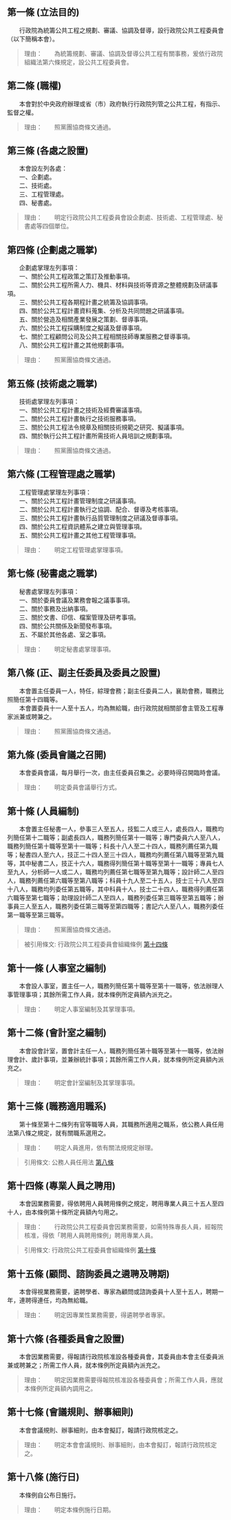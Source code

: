 第一條 (立法目的)
-----------------
　　行政院為統籌公共工程之規劃、審議、協調及督導，設行政院公共工程委員會（以下簡稱本會）。  
> 理由：　　為統籌規劃、審議、協調及督導公共工程有關事務，爰依行政院組織法第六條規定，設公共工程委員會。



第二條 (職權)
-------------
　　本會對於中央政府辦理或省（市）政府執行行政院列管之公共工程，有指示、監督之權。  
> 理由：　　照黨團協商條文通過。



第三條 (各處之設置)
-------------------
　　本會設左列各處：  
　　一、企劃處。  
　　二、技術處。  
　　三、工程管理處。  
　　四、秘書處。  
> 理由：　　明定行政院公共工程委員會設企劃處、技術處、工程管理處、秘書處等四個單位。



第四條 (企劃處之職掌)
---------------------
　　企劃處掌理左列事項：  
　　一、關於公共工程政策之策訂及推動事項。  
　　二、關於公共工程所需人力、機具、材料與技術等資源之整體規劃及研議事項。  
　　三、關於公共工程各期程計畫之統籌及協調事項。  
　　四、關於公共工程計畫資料蒐集、分析及共同問題之研議事項。  
　　五、關於營造及相關產業發展之策劃、督導事項。  
　　六、關於公共工程採購制度之擬議及督導事項。  
　　七、關於工程顧問公司及公共工程相關技師專業服務之督導事項。  
　　八、關於公共工程計畫之其他規劃事項。  
> 理由：　　照黨團協商條文通過。



第五條 (技術處之職掌)
---------------------
　　技術處掌理左列事項：  
　　一、關於公共工程計畫之技術及經費審議事項。  
　　二、關於公共工程計畫執行之技術服務事項。  
　　三、關於公共工程法令規章及相關技術規範之研究、擬議事項。  
　　四、關於執行公共工程計畫所需技術人員培訓之規劃事項。  
> 理由：　　照黨團協商條文通過。



第六條 (工程管理處之職掌)
-------------------------
　　工程管理處掌理左列事項：  
　　一、關於公共工程計畫管理制度之研議事項。  
　　二、關於公共工程計畫執行之協調、配合、督導及考核事項。  
　　三、關於公共工程計畫執行品質管理制度之研議及督導事項。  
　　四、關於公共工程資訊體系之建立與管理事項。  
　　五、關於公共工程計畫之其他工程管理事項。  
> 理由：　　明定工程管理處掌理事項。



第七條 (秘書處之職掌)
---------------------
　　秘書處掌理左列事項：  
　　一、關於委員會議及業務會報之議事事項。  
　　二、關於事務及出納事項。  
　　三、關於文書、印信、檔案管理及研考事項。  
　　四、關於公共關係及新聞發布事項。  
　　五、不屬於其他各處、室之事項。  
> 理由：　　明定秘書處掌理事項。



第八條 (正、副主任委員及委員之設置)
-----------------------------------
　　本會置主任委員一人，特任，綜理會務；副主任委員二人，襄助會務，職務比照簡任第十四職等。  
　　本會置委員十一人至十五人，均為無給職，由行政院就相關部會主管及工程專家派兼或聘兼之。  
> 理由：　　照黨團協商條文通過。



第九條 (委員會議之召開)
-----------------------
　　本會委員會議，每月舉行一次，由主任委員召集之。必要時得召開臨時會議。  
> 理由：　　明定委員會議舉行方式。



第十條 (人員編制)
-----------------
　　本會置主任秘書一人，參事三人至五人，技監二人或三人，處長四人，職務均列簡任第十二職等；副處長四人，職務列簡任第十一職等；專門委員六人至八人，職務列簡任第十職等至第十一職等；科長十八人至二十四人，職務列薦任第九職等；秘書四人至六人，技正二十四人至三十四人，職務均列薦任第八職等至第九職等，其中秘書二人，技正十六人，職務得列簡任第十職等至第十一職等；專員七人至九人，分析師一人或二人，職務均列薦任第七職等至第九職等；設計師二人至四人，職務列薦任第六職等至第八職等；科員十九人至二十五人，技士三十八人至四十八人，職務均列委任第五職等，其中科員十人，技士二十四人，職務得列薦任第六職等至第七職等；助理設計師二人至四人，職務列委任第三職等至第五職等；辦事員三人至五人，職務列委任第三職等至第四職等；書記六人至八人，職務列委任第一職等至第三職等。  
> 理由：　　照黨團協商條文通過。

> 被引用條文: 行政院公共工程委員會組織條例 [第十四條](../../交通建設/工程管理/行政院公共工程委員會組織條例.md#第十四條-專業人員之聘用)



第十一條 (人事室之編制)
-----------------------
　　本會設人事室，置主任一人，職務列簡任第十職等至第十一職等，依法辦理人事管理事項；其餘所需工作人員，就本條例所定員額內派充之。  
> 理由：　　明定人事室編制及其掌理事項。



第十二條 (會計室之編制)
-----------------------
　　本會設會計室，置會計主任一人，職務列簡任第十職等至第十一職等，依法辦理會計、歲計事項，並兼辦統計事項；其餘所需工作人員，就本條例所定員額內派充之。  
> 理由：　　明定會計室編制及其掌理事項。



第十三條 (職務適用職系)
-----------------------
　　第十條至第十二條列有官等職等人員，其職務所適用之職系，依公務人員任用法第八條之規定，就有關職系選用之。  
> 理由：　　明定人員進用，依有關法規規定辦理。

> 引用條文: 公務人員任用法 [第八條](../../考試/任免升遷/公務人員任用法.md#第八條-職系說明書)



第十四條 (專業人員之聘用)
-------------------------
　　本會因業務需要，得依聘用人員聘用條例之規定，聘用專業人員三十五人至四十人，由本條例第十條所定員額內勻用之。  
> 理由：　　行政院公共工程委員會因業務需要，如需特殊專長人員，經報院核准，得依「聘用人員聘用條例」聘用專業人員。

> 引用條文: 行政院公共工程委員會組織條例 [第十條](../../交通建設/工程管理/行政院公共工程委員會組織條例.md#第十條-人員編制)



第十五條 (顧問、諮詢委員之遴聘及聘期)
-------------------------------------
　　本會得視業務需要，遴聘學者、專家為顧問或諮詢委員十人至十五人，聘期一年，連聘得連任，均為無給職。  
> 理由：　　明定因專業性業務需要，得遴聘學者專家。



第十六條 (各種委員會之設置)
---------------------------
　　本會因業務需要，得報請行政院核准設各種委員會，其委員由本會主任委員派兼或聘兼之；所需工作人員，就本條例所定員額內派充之。  
> 理由：　　明定因業務需要得報院核准設各種委員會；所需工作人員，應就本條例所定員額內調用之。



第十七條 (會議規則、辦事細則)
-----------------------------
　　本會會議規則、辦事細則，由本會擬訂，報請行政院核定之。  
> 理由：　　明定本會會議規則、辦事細則，由本會擬訂，報請行政院核定之。



第十八條 (施行日)
-----------------
　　本條例自公布日施行。  
> 理由：　　明定本條例施行日期。